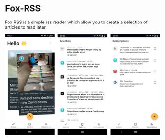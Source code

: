 # Fox-RSS

Fox RSS is a simple rss reader which allow you to create a selection of articles to read later.

![Screenshots](assets/screenshots.png)
